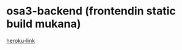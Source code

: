 # osa3-backend (frontendin static build mukana)

[heroku-link](https://boiling-brushlands-52918.herokuapp.com/)
